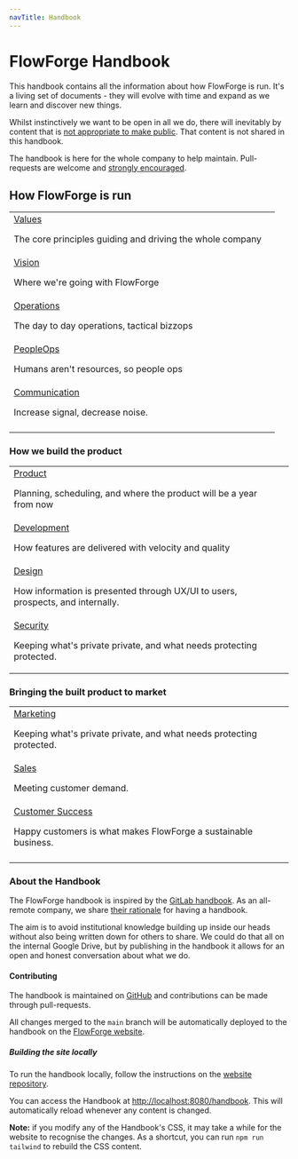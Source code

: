 ```yaml
---
navTitle: Handbook
---
```


# FlowForge Handbook

This handbook contains all the information about how FlowForge is run. It's a
living set of documents - they will evolve with time and expand as we learn
and discover new things.

Whilst instinctively we want to be open in all we do, there will inevitably by 
content that is [not appropriate to make public][data-class]. That content is not
shared in this handbook.

[data-class]: /handbook/company/security/data-management/#data-classification

The handbook is here for the whole company to help maintain. Pull-requests are welcome and [strongly encouraged](#contributing).

## How FlowForge is run

| | |
|:----|:----|
| [Values](/handbook/company/values.md)<br /><p>The core principles guiding and driving the whole company</p>
| [Vision](/handbook/company/vision.md)<br /><p>Where we're going with FlowForge</p>|
| [Operations](/handbook/operations/)<br /><p>The day to day operations, tactical bizzops</p>
| [PeopleOps](/handbook/peopleops/)<br /><p>Humans aren't resources, so people ops</p> |
| [Communication](/handbook/company/communication.md)<br /><p>Increase signal, decrease noise.</p>
| <!-- placeholder for now --> |

### How we build the product

| | |
|:----|:----|
| [Product](/handbook/product/)<br /><p>Planning, scheduling, and where the product will be a year from now</p>
| [Development](/handbook/development/)<br /><p>How features are delivered with velocity and quality</p>|
| [Design](/handbook/design/)<br /><p>How information is presented through UX/UI to users, prospects, and internally.</p>
| [Security](/handbook/company/security.md)<br /><p>Keeping what's private private, and what needs protecting protected.</p>|
 

### Bringing the built product to market

| | |
|:----|:----|
| [Marketing](/handbook/marketing/)<br /><p>Keeping what's private private, and what needs protecting protected.</p>
| [Sales](/handbook/sales/)<br /><p>Meeting customer demand.</p>|
| [Customer Success](/handbook/operations/customer-success.md)<br /><p>Happy customers is what makes FlowForge a sustainable business.</p>
| |

 
### About the Handbook

The FlowForge handbook is inspired by the [GitLab handbook](https://about.gitlab.com/handbook/about/).
As an all-remote company, we share [their rationale](https://about.gitlab.com/handbook/about/#advantages) for having a handbook.

The aim is to avoid institutional knowledge building up inside our heads without
also being written down for others to share. We could do that all on the internal
Google Drive, but by publishing in the handbook it allows for an open and honest
conversation about what we do.

#### Contributing

The handbook is maintained on [GitHub](https://github.com/flowforge/website/tree/main/src/handbook) and contributions can be made through pull-requests.

All changes merged to the `main` branch will be automatically deployed to the handbook on the
[FlowForge website](https://flowforge.com/handbook).

##### Building the site locally

To run the handbook locally, follow the instructions on the [website repository](https://github.com/flowforge/website).

You can access the Handbook at [http://localhost:8080/handbook](http://localhost:8080/handbook).
This will automatically reload whenever any content is changed.

**Note:** if you modify any of the Handbook's CSS, it may take a while for the website to recognise the changes. As a shortcut, you can run `npm run tailwind` to rebuild the CSS content.

